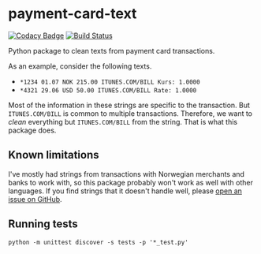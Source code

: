 # payment-card-text

[![Codacy Badge](https://api.codacy.com/project/badge/Grade/cef3ee7d86c4402993b484e4de7867a5)](https://app.codacy.com/app/yhoiseth/payment-card-text?utm_source=github.com&utm_medium=referral&utm_content=yhoiseth/payment-card-text&utm_campaign=badger)
[![Build Status](https://travis-ci.org/yhoiseth/payment-card-text.svg?branch=master)](https://travis-ci.org/yhoiseth/payment-card-text)

Python package to clean texts from payment card transactions.

As an example, consider the following texts.
 - `*1234 01.07 NOK 215.00 ITUNES.COM/BILL Kurs: 1.0000`
 - `*4321 29.06 USD 50.00 ITUNES.COM/BILL Rate: 1.0000`
 
Most of the information in these strings are specific to the transaction. But `ITUNES.COM/BILL` is common to multiple transactions. Therefore, we want to _clean_ everything but `ITUNES.COM/BILL` from the string. That is what this package does.

## Known limitations

I've mostly had strings from transactions with Norwegian merchants and banks to work with, so this package probably won't work as well with other languages. If you find strings that it doesn't handle well, please [open an issue on GitHub](https://github.com/yhoiseth/payment-card-text/issues/new).

## Running tests

`python -m unittest discover -s tests -p '*_test.py'`
